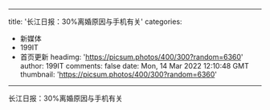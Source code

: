 
---
title: '长江日报：30%离婚原因与手机有关'
categories: 
 - 新媒体
 - 199IT
 - 首页更新
headimg: 'https://picsum.photos/400/300?random=6360'
author: 199IT
comments: false
date: Mon, 14 Mar 2022 12:10:48 GMT
thumbnail: 'https://picsum.photos/400/300?random=6360'
---

<div>   
长江日报：30%离婚原因与手机有关  
</div>
            